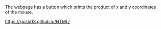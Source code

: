 The webpage has a button which prints the product of x and y coordinates of the mouse.

https://sjoshi13.github.io/HTML/
